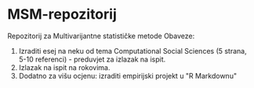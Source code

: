 # MSM-repozitorij
Repozitorij za Multivarijantne statističke metode
Obaveze:
1. Izraditi esej na neku od tema Computational Social Sciences (5 strana, 5-10 referenci) - preduvjet za izlazak na ispit.
2. Izlazak na ispit na rokovima.
3. Dodatno za višu ocjenu: izraditi empirijski projekt u "R Markdownu"